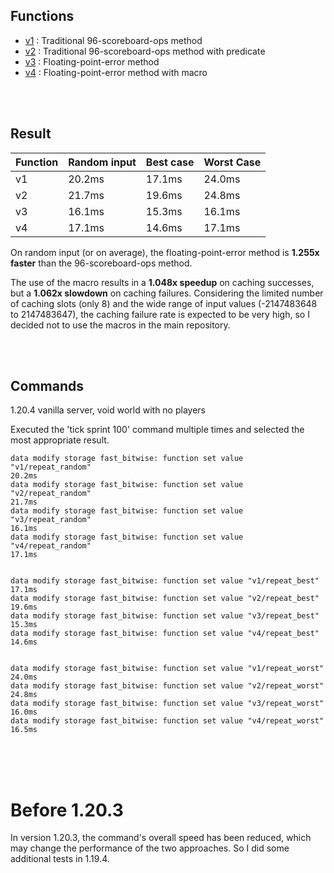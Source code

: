 
## Functions

- [v1](https://github.com/Triton365/fast_bitwise_ops/blob/benchmark/data/fast_bitwise_benchmark/functions/v1/run.mcfunction) : Traditional 96-scoreboard-ops method
- [v2](https://github.com/Triton365/fast_bitwise_ops/blob/benchmark/data/fast_bitwise_benchmark/functions/v2/run.mcfunction) : Traditional 96-scoreboard-ops method with predicate
- [v3](https://github.com/Triton365/fast_bitwise_ops/blob/benchmark/data/fast_bitwise_benchmark/functions/v3/run.mcfunction) : Floating-point-error method
- [v4](https://github.com/Triton365/fast_bitwise_ops/blob/benchmark/data/fast_bitwise_benchmark/functions/v4/run.mcfunction) : Floating-point-error method with macro

<br><br>

## Result

| Function | Random input | Best case | Worst Case |
| --- | --- | --- | --- |
| v1 | 20.2ms | 17.1ms | 24.0ms |
| v2 | 21.7ms | 19.6ms | 24.8ms |
| v3 | 16.1ms | 15.3ms | 16.1ms |
| v4 | 17.1ms | 14.6ms | 17.1ms |

On random input (or on average), the floating-point-error method is **1.255x faster** than the 96-scoreboard-ops method.

The use of the macro results in a **1.048x speedup** on caching successes, but a **1.062x slowdown** on caching failures. Considering the limited number of caching slots (only 8) and the wide range of input values (-2147483648 to 2147483647), the caching failure rate is expected to be very high, so I decided not to use the macros in the main repository.

<br><br>

## Commands

1.20.4 vanilla server, void world with no players

Executed the 'tick sprint 100' command multiple times and selected the most appropriate result.

```
data modify storage fast_bitwise: function set value "v1/repeat_random"
20.2ms
data modify storage fast_bitwise: function set value "v2/repeat_random"
21.7ms
data modify storage fast_bitwise: function set value "v3/repeat_random"
16.1ms
data modify storage fast_bitwise: function set value "v4/repeat_random"
17.1ms


data modify storage fast_bitwise: function set value "v1/repeat_best"
17.1ms
data modify storage fast_bitwise: function set value "v2/repeat_best"
19.6ms
data modify storage fast_bitwise: function set value "v3/repeat_best"
15.3ms
data modify storage fast_bitwise: function set value "v4/repeat_best"
14.6ms


data modify storage fast_bitwise: function set value "v1/repeat_worst"
24.0ms
data modify storage fast_bitwise: function set value "v2/repeat_worst"
24.8ms
data modify storage fast_bitwise: function set value "v3/repeat_worst"
16.0ms
data modify storage fast_bitwise: function set value "v4/repeat_worst"
16.5ms
```

<br><br><br>

# Before 1.20.3

In version 1.20.3, the command's overall speed has been reduced, which may change the performance of the two approaches. So I did some additional tests in 1.19.4.


